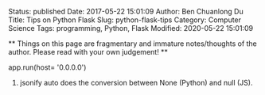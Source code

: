 Status: published
Date: 2017-05-22 15:01:09
Author: Ben Chuanlong Du
Title: Tips on Python Flask
Slug: python-flask-tips
Category: Computer Science
Tags: programming, Python, Flask
Modified: 2020-05-22 15:01:09

**
Things on this page are
fragmentary and immature notes/thoughts of the author.
Please read with your own judgement!
**

app.run(host= '0.0.0.0')

1. jsonify auto does the conversion between None (Python) and null (JS).
